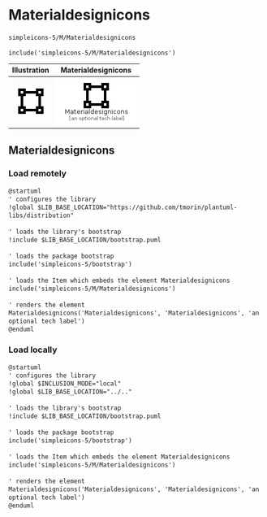 # Materialdesignicons


```text
simpleicons-5/M/Materialdesignicons
```

```text
include('simpleicons-5/M/Materialdesignicons')
```



| Illustration | Materialdesignicons |
| :---: | :---: |
| ![illustration for Illustration](../../simpleicons-5/M/Materialdesignicons.png) | ![illustration for Materialdesignicons](../../simpleicons-5/M/Materialdesignicons.Local.png) |




## Materialdesignicons

### Load remotely
```plantuml
@startuml
' configures the library
!global $LIB_BASE_LOCATION="https://github.com/tmorin/plantuml-libs/distribution"

' loads the library's bootstrap
!include $LIB_BASE_LOCATION/bootstrap.puml

' loads the package bootstrap
include('simpleicons-5/bootstrap')

' loads the Item which embeds the element Materialdesignicons
include('simpleicons-5/M/Materialdesignicons')

' renders the element
Materialdesignicons('Materialdesignicons', 'Materialdesignicons', 'an optional tech label')
@enduml
```

### Load locally
```plantuml
@startuml
' configures the library
!global $INCLUSION_MODE="local"
!global $LIB_BASE_LOCATION="../.."

' loads the library's bootstrap
!include $LIB_BASE_LOCATION/bootstrap.puml

' loads the package bootstrap
include('simpleicons-5/bootstrap')

' loads the Item which embeds the element Materialdesignicons
include('simpleicons-5/M/Materialdesignicons')

' renders the element
Materialdesignicons('Materialdesignicons', 'Materialdesignicons', 'an optional tech label')
@enduml
```


